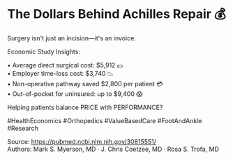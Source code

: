 # The Dollars Behind Achilles Repair 💰

Surgery isn't just an incision—it's an invoice.

Economic Study Insights:

• Average direct surgical cost: $5,912 💵  
• Employer time-loss cost: $3,740 📉  
• Non-operative pathway saved $2,800 per patient 💳  
• Out-of-pocket for uninsured: up to $9,400 😱  

Helping patients balance PRICE with PERFORMANCE?

#HealthEconomics #Orthopedics #ValueBasedCare #FootAndAnkle #Research

Source: <https://pubmed.ncbi.nlm.nih.gov/30815551/>  
Authors: Mark S. Myerson, MD · J. Chris Coetzee, MD · Rosa S. Trofa, MD